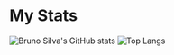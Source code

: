# My Stats 
![Bruno Silva's GitHub stats](https://github-readme-stats.vercel.app/api?username=qBrunoSilva&show_icons=true&theme=react) ![Top Langs](https://github-readme-stats.vercel.app/api/top-langs/?username=qBrunoSilva&theme=react&langs_count=3)

<!--
**qBrunoSilva/qBrunoSIlva** is a ✨ _special_ ✨ repository because its `README.md` (this file) appears on your GitHub profile.

Here are some ideas to get you started:

- 🔭 I’m currently working on ...
- 🌱 I’m currently learning ...
- 👯 I’m looking to collaborate on ...
- 🤔 I’m looking for help with ...
- 💬 Ask me about ...
- 📫 How to reach me: ...
- 😄 Pronouns: ...
- ⚡ Fun fact: ...
-->
